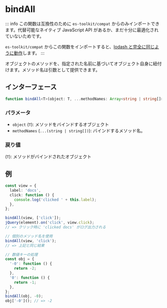 # bindAll

::: info
この関数は互換性のために `es-toolkit/compat` からのみインポートできます。代替可能なネイティブ JavaScript API があるか、まだ十分に最適化されていないためです。

`es-toolkit/compat` からこの関数をインポートすると、[lodash と完全に同じように動作](../../../compatibility.md)します。
:::

オブジェクトのメソッドを、指定された名前に基づいてオブジェクト自身に紐付けます。メソッド名は引数として提供できます。

## インターフェース

```typescript
function bindAll<T>(object: T, ...methodNames: Array<string | string[]>): T;
```

### パラメータ

- `object` (`T`): メソッドをバインドするオブジェクト
- `methodNames` (`...(string | string[])`): バインドするメソッド名。

### 戻り値

(`T`): メソッドがバインドされたオブジェクト

## 例

```typescript
const view = {
  label: 'docs',
  click: function () {
    console.log('clicked ' + this.label);
  },
};

bindAll(view, ['click']);
jQuery(element).on('click', view.click);
// => クリック時に 'clicked docs' がログ出力される

// 個別のメソッド名を使用
bindAll(view, 'click');
// => 上記と同じ結果

// 数値キーの処理
const obj = {
  '-0': function () {
    return -2;
  },
  '0': function () {
    return -1;
  },
};
bindAll(obj, -0);
obj['-0'](); // => -2
```
